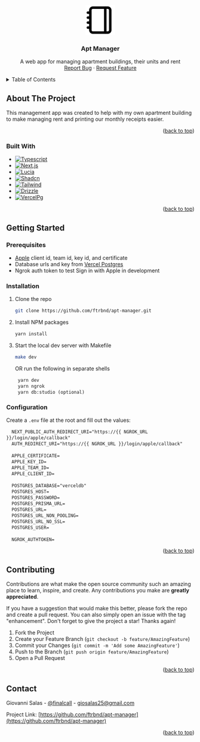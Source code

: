 <!-- Improved compatibility of back to top link: See: https://github.com/othneildrew/Best-README-Template/pull/73 -->

<a name="readme-top"></a>

<!--
*** Thanks for checking out the Best-README-Template. If you have a suggestion
*** that would make this better, please fork the repo and create a pull request
*** or simply open an issue with the tag "enhancement".
*** Don't forget to give the project a star!
*** Thanks again! Now go create something AMAZING! :D
-->

<!-- PROJECT LOGO -->
<br />
<div align="center">
  <a href="https://github.com/ftrbnd/apt-manager">
    <img src="src/assets/notebook.svg" height="80" width="80">
  </a>

<h3 align="center">Apt Manager</h3>

  <p align="center">
    A web app for managing apartment buildings, their units and rent
    <br />
    <a href="https://github.com/ftrbnd/apt-manager-server/issues">Report Bug</a>
    ·
    <a href="https://github.com/ftrbnd/apt-manager-server/issues">Request Feature</a>
  </p>
</div>

<!-- TABLE OF CONTENTS -->
<details>
  <summary>Table of Contents</summary>
  <ol>
    <li>
      <a href="#about-the-project">About The Project</a>
      <ul>
        <li><a href="#built-with">Built With</a></li>
      </ul>
    </li>
    <li>
      <a href="#getting-started">Getting Started</a>
      <ul>
        <li><a href="#prerequisites">Prerequisites</a></li>
        <li><a href="#installation">Installation</a></li>
        <li><a href="#configuration">Configuration</a></li>
      </ul>
    </li>
    <li><a href="#contributing">Contributing</a></li>
    <li><a href="#contact">Contact</a></li>
  </ol>
</details>

<!-- ABOUT THE PROJECT -->

## About The Project

This management app was created to help with my own apartment building to make managing rent and printing our monthly receipts easier.

<p align="right">(<a href="#readme-top">back to top</a>)</p>

### Built With

- [![Typescript][Typescript]][Typescript-url]
- [![Next.js][Next.js]][Next-url]
- [![Lucia][Lucia]][Lucia-url]
- [![Shadcn][Shadcn]][Shadcn-url]
- [![Tailwind][Tailwind]][Tailwind-url]
- [![Drizzle][Drizzle]][Drizzle-url]
- [![VercelPg][VercelPg]][VercelPg-url]

<p align="right">(<a href="#readme-top">back to top</a>)</p>

<!-- GETTING STARTED -->

## Getting Started

### Prerequisites

- [Apple](https://developer.apple.com/) client id, team id, key id, and certificate
- Database urls and key from [Vercel Postgres](https://vercel.com/docs/storage/vercel-postgres)
- Ngrok auth token to test Sign in with Apple in development

### Installation

1. Clone the repo
   ```sh
   git clone https://github.com/ftrbnd/apt-manager.git
   ```
2. Install NPM packages
   ```sh
   yarn install
   ```
3. Start the local dev server with Makefile

   ```sh
   make dev
   ```

   OR run the following in separate shells

   ```
    yarn dev
    yarn ngrok
    yarn db:studio (optional)
   ```

### Configuration

Create a `.env` file at the root and fill out the values:

```env
  NEXT_PUBLIC_AUTH_REDIRECT_URI="https://{{ NGROK_URL }}/login/apple/callback"
  AUTH_REDIRECT_URI="https://{{ NGROK_URL }}/login/apple/callback"

  APPLE_CERTIFICATE=
  APPLE_KEY_ID=
  APPLE_TEAM_ID=
  APPLE_CLIENT_ID=

  POSTGRES_DATABASE="verceldb"
  POSTGRES_HOST=
  POSTGRES_PASSWORD=
  POSTGRES_PRISMA_URL=
  POSTGRES_URL=
  POSTGRES_URL_NON_POOLING=
  POSTGRES_URL_NO_SSL=
  POSTGRES_USER=

  NGROK_AUTHTOKEN=
```

<p align="right">(<a href="#readme-top">back to top</a>)</p>

<!-- CONTRIBUTING -->

## Contributing

Contributions are what make the open source community such an amazing place to learn, inspire, and create. Any contributions you make are **greatly appreciated**.

If you have a suggestion that would make this better, please fork the repo and create a pull request. You can also simply open an issue with the tag "enhancement".
Don't forget to give the project a star! Thanks again!

1. Fork the Project
2. Create your Feature Branch (`git checkout -b feature/AmazingFeature`)
3. Commit your Changes (`git commit -m 'Add some AmazingFeature'`)
4. Push to the Branch (`git push origin feature/AmazingFeature`)
5. Open a Pull Request

<p align="right">(<a href="#readme-top">back to top</a>)</p>

<!-- CONTACT -->

## Contact

Giovanni Salas - [@finalcalI](https://twitter.com/finalcali) - giosalas25@gmail.com

Project Link: [https://github.com/ftrbnd/apt-manager](https://github.com/ftrbnd/apt-manager)

<p align="right">(<a href="#readme-top">back to top</a>)</p>

<!-- MARKDOWN LINKS & IMAGES -->
<!-- https://www.markdownguide.org/basic-syntax/#reference-style-links -->

[Typescript]: https://img.shields.io/badge/typescript-3178C6?style=for-the-badge&logo=typescript&logoColor=white
[Typescript-url]: https://www.typescriptlang.org/
[Next.js]: https://img.shields.io/badge/next.js-000000?style=for-the-badge&logo=nextdotjs&logoColor=white
[Next-url]: https://nextjs.org/
[Lucia]: https://img.shields.io/badge/lucia-5F57FF?style=for-the-badge&logo=lucia&logoColor=fff
[Lucia-url]: https://lucia.com/
[Shadcn]: https://img.shields.io/badge/-shadcn/ui-000000?style=for-the-badge&logo=shadcnui&logoColor=fff
[Shadcn-url]: https://ui.shadcn.com/
[Tailwind]: https://img.shields.io/badge/tailwind-06B6D4?style=for-the-badge&logo=tailwindcss&logoColor=white
[Tailwind-url]: https://tailwindcss.com/
[Drizzle]: https://img.shields.io/badge/drizzle-000000?style=for-the-badge&logo=drizzle&logoColor=C5F74F
[Drizzle-url]: https://orm.drizzle.team/
[VercelPg]: https://img.shields.io/badge/vercel-000?style=for-the-badge&logo=vercel&logoColor=fff
[VercelPg-url]: https://vercel.com/docs/storage/vercel-postgres
